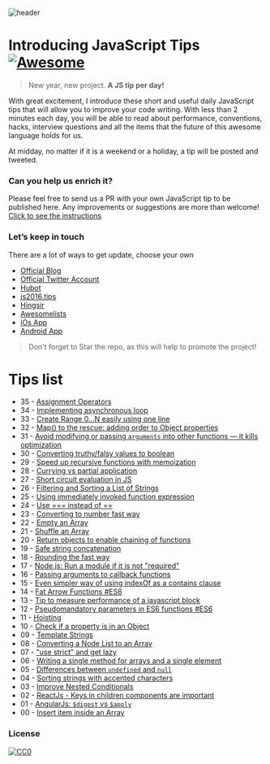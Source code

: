 ![header](https://raw.githubusercontent.com/loverajoel/jstips/gh-pages/resources/jstips-header-blog.gif)

# Introducing JavaScript Tips [![Awesome](https://cdn.rawgit.com/sindresorhus/awesome/d7305f38d29fed78fa85652e3a63e154dd8e8829/media/badge.svg)](https://github.com/sindresorhus/awesome)
> New year, new project. **A JS tip per day!**

With great excitement, I introduce these short and useful daily JavaScript tips that will allow you to improve your code writing. With less than 2 minutes each day, you will be able to read about performance, conventions, hacks, interview questions and all the items that the future of this awesome language holds for us.

At midday, no matter if it is a weekend or a holiday, a tip will be posted and tweeted.

### Can you help us enrich it?
Please feel free to send us a PR with your own JavaScript tip to be published here.
Any improvements or suggestions are more than welcome!
[Click to see the instructions](https://github.com/loverajoel/jstips/blob/gh-pages/CONTRIBUTING.md)

### Let’s keep in touch

There are a lot of ways to get update, choose your own

- [Official Blog](http://www.jstips.co)
- [Official Twitter Account](https://twitter.com/tips_js)
- [Hubot](https://github.com/dggriffin/hubot-jstips)
- [js2016.tips](http://js2016.tips/)
- [Hingsir](http://hingsir.com/jstips-site/dist/tips/)
- [Awesomelists](https://awesomelists.top/#/repos/loverajoel/jstips)
- [iOs App](https://goo.gl/Y9WiBc)
- [Android App](https://goo.gl/lYorrU)

> Don't forget to Star the repo, as this will help to promote the project!

# Tips list

- 35 - [Assignment Operators](https://github.com/loverajoel/jstips/blob/gh-pages/_posts/en/2016-02-04-assignment-shorthands.md)
- 34 - [Implementing asynchronous loop](https://github.com/loverajoel/jstips/blob/gh-pages/_posts/en/2016-02-03-implementing-asynchronous-loops.md)
- 33 - [Create Range 0...N easily using one line](https://github.com/loverajoel/jstips/blob/gh-pages/_posts/en/2016-02-02-create-range-0...n-easily-using-one-line.md)
- 32 - [Map() to the rescue: adding order to Object properties](https://github.com/loverajoel/jstips/blob/gh-pages/_posts/en/2016-02-01-map-to-the-rescue-adding-order-to-object-properties.md)
- 31 - [Avoid modifying or passing `arguments` into other functions — it kills optimization](https://github.com/loverajoel/jstips/blob/gh-pages/_posts/en/2016-01-31-avoid-modifying-or-passing-arguments-into-other-functions%E2%80%94it-kills-optimization.md)
- 30 - [Converting truthy/falsy values to boolean](https://github.com/loverajoel/jstips/blob/gh-pages/_posts/en/2016-01-30-converting-truthy-falsy-values-to-boolean.md)
- 29 - [Speed up recursive functions with memoization](https://github.com/loverajoel/jstips/blob/gh-pages/_posts/en/2016-01-29-speed-up-recursive-functions-with-memoization.md)
- 28 - [Currying vs partial application](https://github.com/loverajoel/jstips/blob/gh-pages/_posts/en/2016-01-28-curry-vs-partial-application.md)
- 27 - [Short circuit evaluation in JS](https://github.com/loverajoel/jstips/blob/gh-pages/_posts/en/2016-01-27-short-circiut-evaluation-in-js.md)
- 26 - [Filtering and Sorting a List of Strings](https://github.com/loverajoel/jstips/blob/gh-pages/_posts/en/2016-01-26-filtering-and-sorting-a-list-of-strings.md)
- 25 - [Using immediately invoked function expression](https://github.com/loverajoel/jstips/blob/gh-pages/_posts/en/2016-01-25-Using-immediately-invoked-function-expression.md)
- 24 - [Use === instead of ==](https://github.com/loverajoel/jstips/blob/gh-pages/_posts/en/2016-01-24-use_%3D%3D%3D_instead_of_%3D%3D.md)
- 23 - [Converting to number fast way](https://github.com/loverajoel/jstips/blob/gh-pages/_posts/en/2016-01-23-converting-to-number-fast-way.md)
- 22 - [Empty an Array](https://github.com/loverajoel/jstips/blob/gh-pages/_posts/en/2016-01-22-two-ways-to-empty-an-array.md)
- 21 - [Shuffle an Array](https://github.com/loverajoel/jstips/blob/gh-pages/_posts/en/2016-01-21-shuffle-an-array.md)
- 20 - [Return objects to enable chaining of functions](https://github.com/loverajoel/jstips/blob/gh-pages/_posts/en/2016-01-20-return-objects-to-enable-chaining-of-functions.md)
- 19 - [Safe string concatenation](https://github.com/loverajoel/jstips/blob/gh-pages/_posts/en/2016-01-19-safe-string-concatenation.md)
- 18 - [Rounding the fast way](https://github.com/loverajoel/jstips/blob/gh-pages/_posts/en/2016-01-18-rounding-the-fast-way.md)
- 17 - [Node.js: Run a module if it is not "required"](https://github.com/loverajoel/jstips/blob/gh-pages/_posts/en/2016-01-17-nodejs-run-a-module-if-it-is-not-required.md)
- 16 - [Passing arguments to callback functions](https://github.com/loverajoel/jstips/blob/gh-pages/_posts/en/2016-01-16-passing-arguments-to-callback-functions.md)
- 15 - [Even simpler way of using indexOf as a contains clause](https://github.com/loverajoel/jstips/blob/gh-pages/_posts/en/2016-01-15-even-simpler-way-of-using-indexof-as-a-contains-clause.md)
- 14 - [Fat Arrow Functions #ES6](https://github.com/loverajoel/jstips/blob/gh-pages/_posts/en/2016-01-14-fat-arrow-functions.md)
- 13 - [Tip to measure performance of a javascript block](https://github.com/loverajoel/jstips/blob/gh-pages/_posts/en/2016-01-13-tip-to-measure-performance-of-a-javascript-block.md)
- 12 - [Pseudomandatory parameters in ES6 functions #ES6](https://github.com/loverajoel/jstips/blob/gh-pages/_posts/en/2016-01-12-pseudomandatory-parameters-in-es6-functions.md)
- 11 - [Hoisting](https://github.com/loverajoel/jstips/blob/gh-pages/_posts/en/2016-01-11-hoisting.md)
- 10 - [Check if a property is in an Object](https://github.com/loverajoel/jstips/blob/gh-pages/_posts/en/2016-01-10-check-if-a-property-is-in-a-object.md)
- 09 - [Template Strings](https://github.com/loverajoel/jstips/blob/gh-pages/_posts/en/2016-01-09-template-strings.md)
- 08 - [Converting a Node List to an Array](https://github.com/loverajoel/jstips/blob/gh-pages/_posts/en/2016-01-08-converting-a-node-list-to-an-array.md)
- 07 - ["use strict" and get lazy](https://github.com/loverajoel/jstips/blob/gh-pages/_posts/en/2016-01-07-use-strict-and-get-lazy.md)
- 06 - [Writing a single method for arrays and a single element](https://github.com/loverajoel/jstips/blob/gh-pages/_posts/en/2016-01-06-writing-a-single-method-for-arrays-and-a-single-element.md)
- 05 - [Differences between `undefined` and `null`](https://github.com/loverajoel/jstips/blob/gh-pages/_posts/en/2016-01-05-differences-between-undefined-and-null.md)
- 04 - [Sorting strings with accented characters](https://github.com/loverajoel/jstips/blob/gh-pages/_posts/en/2016-01-04-sorting-strings-with-accented-characters.md)
- 03 - [Improve Nested Conditionals](https://github.com/loverajoel/jstips/blob/gh-pages/_posts/en/2016-01-03-improve-nested-conditionals.md)
- 02 - [ReactJs - Keys in children components are important](https://github.com/loverajoel/jstips/blob/gh-pages/_posts/en/2016-01-02-keys-in-children-components-are-important.md)
- 01 - [AngularJs: `$digest` vs `$apply`](https://github.com/loverajoel/jstips/blob/gh-pages/_posts/en/2016-01-01-angularjs-digest-vs-apply.md)
- 00 - [Insert item inside an Array](https://github.com/loverajoel/jstips/blob/gh-pages/_posts/en/2015-12-29-insert-item-inside-an-array.md)

### License
[![CC0](http://i.creativecommons.org/p/zero/1.0/88x31.png)](http://creativecommons.org/publicdomain/zero/1.0/)
